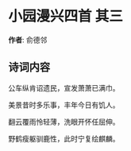 # 小园漫兴四首  其三

**作者**: 俞德邻

## 诗词内容

公车纵肯诏遗民，宣发萧萧已满巾。

美景昔时多乐事，丰年今日有饥人。

翻云覆雨怜轻薄，洗眼开怀任屈伸。

野鹤瘦躯驯鹿性，此时宁复绘麒麟。


